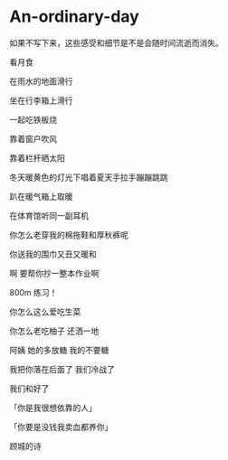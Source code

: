 # An-ordinary-day
如果不写下来，这些感受和细节是不是会随时间流逝而消失。



看月食

在雨水的地面滑行

坐在行李箱上滑行

一起吃铁板烧

靠着窗户吹风

靠着栏杆晒太阳

冬天暖黄色的灯光下唱着夏天手拉手蹦蹦跳跳

趴在暖气箱上取暖

在体育馆听同一副耳机

你怎么老穿我的棉拖鞋和厚秋裤呢

你送我的围巾又丑又暖和

啊 要帮你抄一整本作业啊

800m 练习！

你怎么这么爱吃生菜

你怎么老吃柚子 还洒一地

阿姨 她的多放糖 我的不要糖 

我把你落在后面了 我们冷战了

我们和好了

「你是我很想依靠的人」

「你要是没钱我卖血都养你」

顾城的诗



